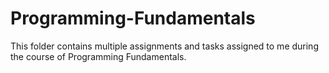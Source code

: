 # Programming-Fundamentals
This folder contains multiple assignments and tasks assigned to me during the course of Programming Fundamentals. 

